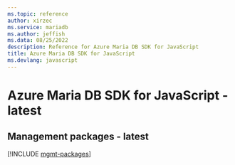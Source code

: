 ```yaml
---
ms.topic: reference
author: xirzec
ms.service: mariadb
ms.author: jeffish
ms.data: 08/25/2022
description: Reference for Azure Maria DB SDK for JavaScript
title: Azure Maria DB SDK for JavaScript
ms.devlang: javascript
---
```

# Azure Maria DB SDK for JavaScript - latest

## Management packages - latest
[!INCLUDE [mgmt-packages](maria-db-mgmt-index.md)]